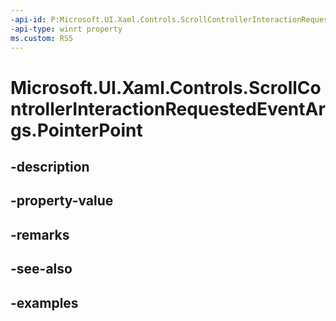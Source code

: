 ```yaml
---
-api-id: P:Microsoft.UI.Xaml.Controls.ScrollControllerInteractionRequestedEventArgs.PointerPoint
-api-type: winrt property
ms.custom: RS5
---
```


<!-- Property syntax.
public PointerPoint PointerPoint { get; }
-->

# Microsoft.UI.Xaml.Controls.ScrollControllerInteractionRequestedEventArgs.PointerPoint

## -description

## -property-value

## -remarks

## -see-also

## -examples

